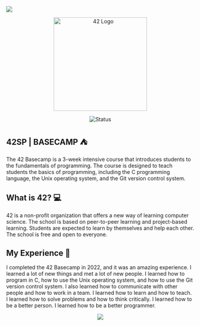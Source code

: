 <a href="https://github.com/CamillaLourenco/Basecamp42/tree/main/42Basecamp">
    <img src="https://user-images.githubusercontent.com/18141491/213274042-96081f30-2066-4fea-ad84-d7938ca6be18.png">
</a>


<p align="center">
    <img src="https://github.com/caoslourenco/Basecamp42/assets/18141491/b34c4408-54cd-4206-9e4f-5f6d584993b4" width="250" alt="42 Logo">
</p>
<p align="center">
     <img src="https://img.shields.io/badge/Status-Completed-brightgreen.svg" alt="Status">
</p>

## 42SP | BASECAMP ⛺

The 42 Basecamp is a 3-week intensive course that introduces students to the fundamentals of programming. The course is designed to teach students the basics of programming, including the C programming language, the Unix operating system, and the Git version control system.

## What is 42?  💻

42 is a non-profit organization that offers a new way of learning computer science. The school is based on peer-to-peer learning and project-based learning. Students are expected to learn by themselves and help each other. The school is free and open to everyone.

## My Experience  🦦

I completed the 42 Basecamp in 2022, and it was an amazing experience. I learned a lot of new things and met a lot of new people. I learned how to program in C, how to use the Unix operating system, and how to use the Git version control system. I also learned how to communicate with other people and how to work in a team. I learned how to learn and how to teach. I learned how to solve problems and how to think critically. I learned how to be a better person. I learned how to be a better programmer.



<p align="center">
    <a href="https://acampei.42sp.org.br/">
        <img src="https://user-images.githubusercontent.com/18141491/213276376-075a8996-ef87-449d-bae3-fa2bc74c40b4.png">
    </a>
</p>

